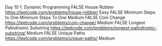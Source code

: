 Day 10	1. Dynamic Programming	FALSE	House Robber	https://leetcode.com/problems/house-robber/	Easy
		FALSE	Minimum Steps to One	Minimum Steps To One	Medium
		FALSE	Coin Change	https://leetcode.com/problems/coin-change/	Medium
		FALSE	Longest Palindromic Substring	https://leetcode.com/problems/longest-palindromic-substring/	Medium
		FALSE	Unique Paths	https://leetcode.com/problems/unique-paths/	Medium
